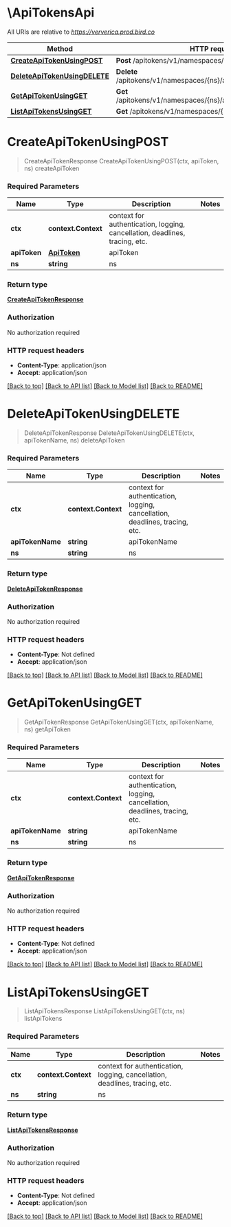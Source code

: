 # \ApiTokensApi

All URIs are relative to *https://ververica.prod.bird.co*

Method | HTTP request | Description
------------- | ------------- | -------------
[**CreateApiTokenUsingPOST**](ApiTokensApi.md#CreateApiTokenUsingPOST) | **Post** /apitokens/v1/namespaces/{ns}/apitokens | createApiToken
[**DeleteApiTokenUsingDELETE**](ApiTokensApi.md#DeleteApiTokenUsingDELETE) | **Delete** /apitokens/v1/namespaces/{ns}/apitokens/{apiTokenName} | deleteApiToken
[**GetApiTokenUsingGET**](ApiTokensApi.md#GetApiTokenUsingGET) | **Get** /apitokens/v1/namespaces/{ns}/apitokens/{apiTokenName} | getApiToken
[**ListApiTokensUsingGET**](ApiTokensApi.md#ListApiTokensUsingGET) | **Get** /apitokens/v1/namespaces/{ns}/apitokens | listApiTokens


# **CreateApiTokenUsingPOST**
> CreateApiTokenResponse CreateApiTokenUsingPOST(ctx, apiToken, ns)
createApiToken

### Required Parameters

Name | Type | Description  | Notes
------------- | ------------- | ------------- | -------------
 **ctx** | **context.Context** | context for authentication, logging, cancellation, deadlines, tracing, etc.
  **apiToken** | [**ApiToken**](ApiToken.md)| apiToken | 
  **ns** | **string**| ns | 

### Return type

[**CreateApiTokenResponse**](CreateApiTokenResponse.md)

### Authorization

No authorization required

### HTTP request headers

 - **Content-Type**: application/json
 - **Accept**: application/json

[[Back to top]](#) [[Back to API list]](../README.md#documentation-for-api-endpoints) [[Back to Model list]](../README.md#documentation-for-models) [[Back to README]](../README.md)

# **DeleteApiTokenUsingDELETE**
> DeleteApiTokenResponse DeleteApiTokenUsingDELETE(ctx, apiTokenName, ns)
deleteApiToken

### Required Parameters

Name | Type | Description  | Notes
------------- | ------------- | ------------- | -------------
 **ctx** | **context.Context** | context for authentication, logging, cancellation, deadlines, tracing, etc.
  **apiTokenName** | **string**| apiTokenName | 
  **ns** | **string**| ns | 

### Return type

[**DeleteApiTokenResponse**](DeleteApiTokenResponse.md)

### Authorization

No authorization required

### HTTP request headers

 - **Content-Type**: Not defined
 - **Accept**: application/json

[[Back to top]](#) [[Back to API list]](../README.md#documentation-for-api-endpoints) [[Back to Model list]](../README.md#documentation-for-models) [[Back to README]](../README.md)

# **GetApiTokenUsingGET**
> GetApiTokenResponse GetApiTokenUsingGET(ctx, apiTokenName, ns)
getApiToken

### Required Parameters

Name | Type | Description  | Notes
------------- | ------------- | ------------- | -------------
 **ctx** | **context.Context** | context for authentication, logging, cancellation, deadlines, tracing, etc.
  **apiTokenName** | **string**| apiTokenName | 
  **ns** | **string**| ns | 

### Return type

[**GetApiTokenResponse**](GetApiTokenResponse.md)

### Authorization

No authorization required

### HTTP request headers

 - **Content-Type**: Not defined
 - **Accept**: application/json

[[Back to top]](#) [[Back to API list]](../README.md#documentation-for-api-endpoints) [[Back to Model list]](../README.md#documentation-for-models) [[Back to README]](../README.md)

# **ListApiTokensUsingGET**
> ListApiTokensResponse ListApiTokensUsingGET(ctx, ns)
listApiTokens

### Required Parameters

Name | Type | Description  | Notes
------------- | ------------- | ------------- | -------------
 **ctx** | **context.Context** | context for authentication, logging, cancellation, deadlines, tracing, etc.
  **ns** | **string**| ns | 

### Return type

[**ListApiTokensResponse**](ListApiTokensResponse.md)

### Authorization

No authorization required

### HTTP request headers

 - **Content-Type**: Not defined
 - **Accept**: application/json

[[Back to top]](#) [[Back to API list]](../README.md#documentation-for-api-endpoints) [[Back to Model list]](../README.md#documentation-for-models) [[Back to README]](../README.md)

